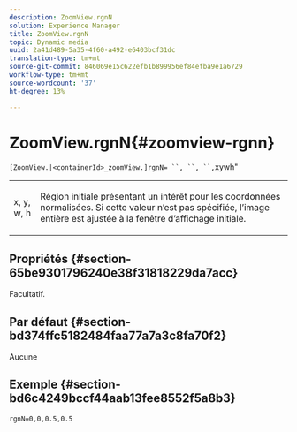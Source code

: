 ```yaml
---
description: ZoomView.rgnN
solution: Experience Manager
title: ZoomView.rgnN
topic: Dynamic media
uuid: 2a41d489-5a35-4f60-a492-e6403bcf31dc
translation-type: tm+mt
source-git-commit: 846069e15c622efb1b899956ef84efba9e1a6729
workflow-type: tm+mt
source-wordcount: '37'
ht-degree: 13%

---
```



# ZoomView.rgnN{#zoomview-rgnn}

` [ZoomView.|<containerId>_zoomView.]rgnN= ``, ``, ``, `xywh&quot;

<table id="table_DEA0A957BC624857B7C0A88DC75DE025"> 
 <tbody> 
  <tr> 
   <td colname="col1"> <p> <span class="codeph"> x</span>,<span class="codeph"> y</span>,<span class="codeph"> w</span>,<span class="codeph"> h</span> </p> </td> 
   <td colname="col2"> <p> Région initiale présentant un intérêt pour les coordonnées normalisées. Si cette valeur n’est pas spécifiée, l’image entière est ajustée à la fenêtre d’affichage initiale. </p> </td> 
  </tr> 
 </tbody> 
</table>

## Propriétés {#section-65be9301796240e38f31818229da7acc}

Facultatif.

## Par défaut {#section-bd374ffc5182484faa77a7a3c8fa70f2}

Aucune

## Exemple {#section-bd6c4249bccf44aab13fee8552f5a8b3}

`rgnN=0,0,0.5,0.5`
